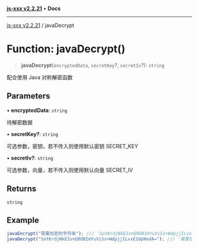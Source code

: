 [**js-xxx v2.2.21**](../README.md) • **Docs**

***

[js-xxx v2.2.21](../README.md) / javaDecrypt

# Function: javaDecrypt()

> **javaDecrypt**(`encryptedData`, `secretKey`?, `secretIv`?): `string`

配合使用 Java 对称解密函数

## Parameters

• **encryptedData**: `string`

待解密数据

• **secretKey?**: `string`

可选参数，密钥，若不传入则使用默认密钥 SECRET_KEY

• **secretIv?**: `string`

可选参数，向量，若不传入则使用默认向量 SECRET_IV

## Returns

`string`

## Example

```ts
javaEncrypt("需要加密的字符串"); /// 'SotKrdjNkEIvnQ0OBImYuViSs+WdpjjILvxE1UpNedA='
javaDecrypt("SotKrdjNkEIvnQ0OBImYuViSs+WdpjjILvxE1UpNedA="); /// '需要加密的字符串'
```
